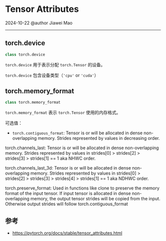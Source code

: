 # Tensor Attributes

2024-10-22
@author Jiawei Mao
***

## torch.device

```python
class torch.device
```

`torch.device` 用于表示分配 `torch.Tensor` 的设备。

`torch.device` 包含设备类型（`'cpu'` or `'cuda'`）

## torch.memory_format

```python
class torch.memory_format
```

`torch.memory_format` 表示 `torch.Tensor` 使用的内存格式。

可选值：

- `torch.contiguous_format`: Tensor is or will be allocated in dense non-overlapping memory. Strides represented by values in decreasing order.

torch.channels_last: Tensor is or will be allocated in dense non-overlapping memory. Strides represented by values in strides[0] > strides[2] > strides[3] > strides[1] == 1 aka NHWC order.

torch.channels_last_3d: Tensor is or will be allocated in dense non-overlapping memory. Strides represented by values in strides[0] > strides[2] > strides[3] > strides[4] > strides[1] == 1 aka NDHWC order.

torch.preserve_format: Used in functions like clone to preserve the memory format of the input tensor. If input tensor is allocated in dense non-overlapping memory, the output tensor strides will be copied from the input. Otherwise output strides will follow torch.contiguous_format

## 参考

- https://pytorch.org/docs/stable/tensor_attributes.html
